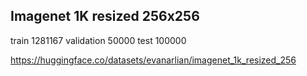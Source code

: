 ## Imagenet 1K resized 256x256

train 1281167
validation 50000
test 100000


https://huggingface.co/datasets/evanarlian/imagenet_1k_resized_256